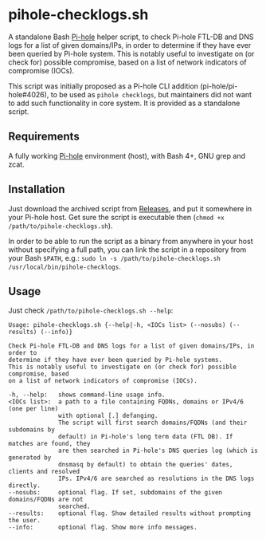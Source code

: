 # pihole-checklogs.sh
A standalone Bash [Pi-hole](https://github.com/pi-hole/pi-hole) helper script, to check Pi-hole FTL-DB and DNS logs for a list of given domains/IPs, in order to determine if they have ever been queried by Pi-hole system. This is notably useful to investigate on (or check for) possible compromise, based on a list of network indicators of compromise (IOCs).

This script was initially proposed as a Pi-hole CLI addition (pi-hole/pi-hole#4026), to be used as `pihole checklogs`, but maintainers did not want to add such functionality in core system. It is provided as a standalone script.

## Requirements
A fully working [Pi-hole](https://github.com/pi-hole/pi-hole) environment (host), with Bash 4+, GNU grep and zcat.

## Installation
Just download the archived script from [Releases](/releases), and put it somewhere in your Pi-hole host. Get sure the script is executable then (`chmod +x /path/to/pihole-checklogs.sh`).

In order to be able to run the script as a binary from anywhere in your host without specifying a full path, you can link the script in a repository from your Bash `$PATH`, e.g.: `sudo ln -s /path/to/pihole-checklogs.sh /usr/local/bin/pihole-checklogs`.

## Usage
Just check `/path/to/pihole-checklogs.sh --help`:
```
Usage: pihole-checklogs.sh {--help|-h, <IOCs list> (--nosubs) (--results) (--info)}

Check Pi-hole FTL-DB and DNS logs for a list of given domains/IPs, in order to
determine if they have ever been queried by Pi-hole systems.
This is notably useful to investigate on (or check for) possible compromise, based
on a list of network indicators of compromise (IOCs).

-h, --help:   shows command-line usage info.
<IOCs list>:  a path to a file containing FQDNs, domains or IPv4/6 (one per line)
              with optional [.] defanging.
              The script will first search domains/FQDNs (and their subdomains by
              default) in Pi-hole's long term data (FTL DB). If matches are found, they
              are then searched in Pi-hole's DNS queries log (which is generated by
              dnsmasq by default) to obtain the queries' dates, clients and resolved
              IPs. IPv4/6 are searched as resolutions in the DNS logs directly.
--nosubs:     optional flag. If set, subdomains of the given domains/FQDNs are not
              searched.
--results:    optional flag. Show detailed results without prompting the user.
--info:       optional flag. Show more info messages.
```
